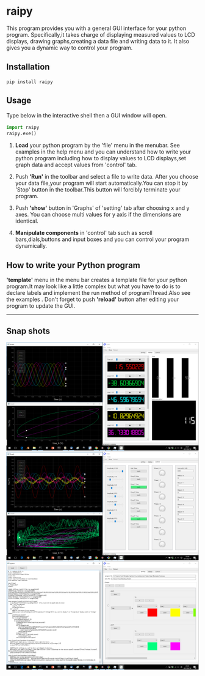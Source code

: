 # raipy

This program provides you with a general GUI interface for your python program.
Specifically,it takes charge of displaying measured values to LCD displays,
 drawing graphs,creating a data file and writing data to it.
 It also gives you a dynamic way to control your program. 

## Installation

	pip install raipy
	
## Usage
Type below in the interactive shell then a GUI window will open.
```python
import raipy
raipy.exe()
```
1.  **Load** your python program by the 'file' menu in the menubar.
See examples in the help menu and you can understand how to write your python program including how to 
display values to LCD displays,set graph data and accept values from 'control' tab.

2.  Push **'Run'** in the toolbar and select a file to write data.
After you choose your data file,your program will start automatically.You can stop it by 
'Stop' button in the toolbar.This button will forcibly terminate your program.

3.  Push **'show'** button in 'Graphs' of 'setting' tab after choosing x and y axes.
You can choose multi values for y axis if the dimensions are identical.

4.  **Manipulate components** in 'control' tab such as scroll bars,dials,buttons and input boxes 
      		and you can control your program dynamically.

## How to write your Python program

**'template'** menu in the menu bar creates a template file for 
your python program.It may look like a little complex but what you have to do is to declare 
labels and implement the run method of programThread.Also see the examples .
Don't forget to push **'reload'** button after editing your program to update the GUI.

---

## Snap shots
![](https://github.com/threemeninaboat3247/raipy/blob/master/raipy.png)
![](https://github.com/threemeninaboat3247/raipy/blob/master/raipy2.png)
![](https://github.com/threemeninaboat3247/raipy/blob/master/raipy3.png)
